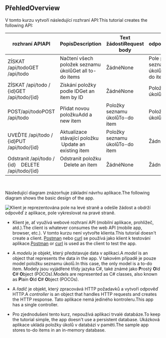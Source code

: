 ## <a name="overview"></a><span data-ttu-id="e4f7f-101">Přehled</span><span class="sxs-lookup"><span data-stu-id="e4f7f-101">Overview</span></span>

<span data-ttu-id="e4f7f-102">V tomto kurzu vytvoří následující rozhraní API:</span><span class="sxs-lookup"><span data-stu-id="e4f7f-102">This tutorial creates the following API:</span></span>

|<span data-ttu-id="e4f7f-103">rozhraní API</span><span class="sxs-lookup"><span data-stu-id="e4f7f-103">API</span></span> | <span data-ttu-id="e4f7f-104">Popis</span><span class="sxs-lookup"><span data-stu-id="e4f7f-104">Description</span></span> | <span data-ttu-id="e4f7f-105">Text žádosti</span><span class="sxs-lookup"><span data-stu-id="e4f7f-105">Request body</span></span> | <span data-ttu-id="e4f7f-106">Text odpovědi</span><span class="sxs-lookup"><span data-stu-id="e4f7f-106">Response body</span></span> |
|--- | ---- | ---- | ---- |
|<span data-ttu-id="e4f7f-107">ZÍSKAT /api/todo</span><span class="sxs-lookup"><span data-stu-id="e4f7f-107">GET /api/todo</span></span> | <span data-ttu-id="e4f7f-108">Načtení všech položek seznamu úkolů</span><span class="sxs-lookup"><span data-stu-id="e4f7f-108">Get all to-do items</span></span> | <span data-ttu-id="e4f7f-109">Žádné</span><span class="sxs-lookup"><span data-stu-id="e4f7f-109">None</span></span> | <span data-ttu-id="e4f7f-110">Pole položkami seznamu úkolů</span><span class="sxs-lookup"><span data-stu-id="e4f7f-110">Array of to-do items</span></span>|
|<span data-ttu-id="e4f7f-111">ZÍSKAT /api/todo / {id}</span><span class="sxs-lookup"><span data-stu-id="e4f7f-111">GET /api/todo/{id}</span></span> | <span data-ttu-id="e4f7f-112">Získání položky podle ID</span><span class="sxs-lookup"><span data-stu-id="e4f7f-112">Get an item by ID</span></span> | <span data-ttu-id="e4f7f-113">Žádné</span><span class="sxs-lookup"><span data-stu-id="e4f7f-113">None</span></span> | <span data-ttu-id="e4f7f-114">Položky seznamu úkolů</span><span class="sxs-lookup"><span data-stu-id="e4f7f-114">To-do item</span></span>|
|<span data-ttu-id="e4f7f-115">POST/api/todo</span><span class="sxs-lookup"><span data-stu-id="e4f7f-115">POST /api/todo</span></span> | <span data-ttu-id="e4f7f-116">Přidat novou položku</span><span class="sxs-lookup"><span data-stu-id="e4f7f-116">Add a new item</span></span> | <span data-ttu-id="e4f7f-117">Položky seznamu úkolů</span><span class="sxs-lookup"><span data-stu-id="e4f7f-117">To-do item</span></span> | <span data-ttu-id="e4f7f-118">Položky seznamu úkolů</span><span class="sxs-lookup"><span data-stu-id="e4f7f-118">To-do item</span></span> |
|<span data-ttu-id="e4f7f-119">UVEĎTE /api/todo / {id}</span><span class="sxs-lookup"><span data-stu-id="e4f7f-119">PUT /api/todo/{id}</span></span> | <span data-ttu-id="e4f7f-120">Aktualizace stávající položku &nbsp;</span><span class="sxs-lookup"><span data-stu-id="e4f7f-120">Update an existing item &nbsp;</span></span> | <span data-ttu-id="e4f7f-121">Položky seznamu úkolů</span><span class="sxs-lookup"><span data-stu-id="e4f7f-121">To-do item</span></span> | <span data-ttu-id="e4f7f-122">Žádné</span><span class="sxs-lookup"><span data-stu-id="e4f7f-122">None</span></span> |
|<span data-ttu-id="e4f7f-123">Odstranit /api/todo / {id} &nbsp; &nbsp;</span><span class="sxs-lookup"><span data-stu-id="e4f7f-123">DELETE /api/todo/{id} &nbsp; &nbsp;</span></span> | <span data-ttu-id="e4f7f-124">Odstranit položku &nbsp; &nbsp;</span><span class="sxs-lookup"><span data-stu-id="e4f7f-124">Delete an item &nbsp; &nbsp;</span></span> | <span data-ttu-id="e4f7f-125">Žádné</span><span class="sxs-lookup"><span data-stu-id="e4f7f-125">None</span></span> | <span data-ttu-id="e4f7f-126">Žádné</span><span class="sxs-lookup"><span data-stu-id="e4f7f-126">None</span></span>|

<br>

<span data-ttu-id="e4f7f-127">Následující diagram znázorňuje základní návrhu aplikace.</span><span class="sxs-lookup"><span data-stu-id="e4f7f-127">The following diagram shows the basic design of the app.</span></span>

![Klient je reprezentována pole na levé straně a odešle žádost a obdrží odpověď z aplikace, pole vykreslovat na pravé straně.](../../tutorials/first-web-api/_static/architecture.png)

* <span data-ttu-id="e4f7f-132">Klient je, ať využívá webové rozhraní API (mobilní aplikace, prohlížeč, atd.).</span><span class="sxs-lookup"><span data-stu-id="e4f7f-132">The client is whatever consumes the web API (mobile app, browser, etc.).</span></span> <span data-ttu-id="e4f7f-133">V tomto kurzu není vytvořte klienta.</span><span class="sxs-lookup"><span data-stu-id="e4f7f-133">This tutorial doesn't create a client.</span></span> <span data-ttu-id="e4f7f-134">[Postman](https://www.getpostman.com/) nebo [curl](https://developer.apple.com/legacy/library/documentation/Darwin/Reference/ManPages/man1/curl.1.html) se používá jako klient k testování aplikace.</span><span class="sxs-lookup"><span data-stu-id="e4f7f-134">[Postman](https://www.getpostman.com/) or [curl](https://developer.apple.com/legacy/library/documentation/Darwin/Reference/ManPages/man1/curl.1.html) is used as the client to test the app.</span></span>

* <span data-ttu-id="e4f7f-135">A *modelu* je objekt, který představuje data v aplikaci.</span><span class="sxs-lookup"><span data-stu-id="e4f7f-135">A *model* is an object that represents the data in the app.</span></span> <span data-ttu-id="e4f7f-136">V takovém případě je pouze model položku seznamu úkolů.</span><span class="sxs-lookup"><span data-stu-id="e4f7f-136">In this case, the only model is a to-do item.</span></span> <span data-ttu-id="e4f7f-137">Modely jsou vyjádřené třídy jazyka C#, také známé jako **P**rostý **O**ld **C**# **O**bject (POCOs).</span><span class="sxs-lookup"><span data-stu-id="e4f7f-137">Models are represented as C# classes, also known as **P**lain **O**ld **C**# **O**bject (POCOs).</span></span>

* <span data-ttu-id="e4f7f-138">A *řadič* je objekt, který zpracovává HTTP požadavků a vytvoří odpověď HTTP.</span><span class="sxs-lookup"><span data-stu-id="e4f7f-138">A *controller* is an object that handles HTTP requests and creates the HTTP response.</span></span> <span data-ttu-id="e4f7f-139">Tato aplikace nemá jediného kontroleru.</span><span class="sxs-lookup"><span data-stu-id="e4f7f-139">This app has a single controller.</span></span>

* <span data-ttu-id="e4f7f-140">Pro zjednodušení tento kurz, nepoužívá aplikaci trvalé databáze.</span><span class="sxs-lookup"><span data-stu-id="e4f7f-140">To keep the tutorial simple, the app doesn't use a persistent database.</span></span> <span data-ttu-id="e4f7f-141">Ukázková aplikace ukládá položky úkolů v databázi v paměti.</span><span class="sxs-lookup"><span data-stu-id="e4f7f-141">The sample app stores to-do items in an in-memory database.</span></span>
